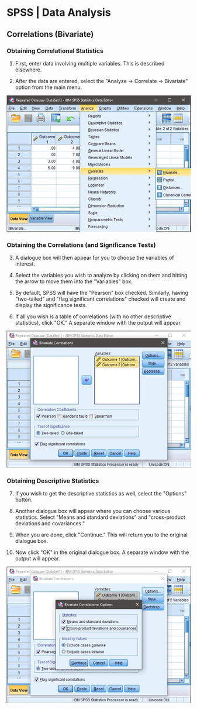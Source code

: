 # SPSS | Data Analysis

## Correlations (Bivariate) 

### Obtaining Correlational Statistics

1. First, enter data involving multiple variables. This is described elsewhere.

2. After the data are entered, select the "Analyze → Correlate → Bivariate" option from the main menu. 

<p align="center"><kbd><img src="correlations1.png"></kbd></p>

### Obtaining the Correlations (and Significance Tests)

3. A dialogue box will then appear for you to choose the variables of interest. 

4. Select the variables you wish to analyze by clicking on them and hitting the arrow to move them into the "Variables" box. 

5. By default, SPSS will have the "Pearson" box checked. Similarly, having "two-tailed" and "flag significant correlations" checked will create and display the significance tests.

6. If all you wish is a table of correlations (with no other descriptive statistics), click "OK." A separate window with the output will appear. 

<p align="center"><kbd><img src="correlations2.png"></kbd></p>

### Obtaining Descriptive Statistics

7. If you wish to get the descriptive statistics as well, select the "Options" button.

8. Another dialogue box will appear where you can choose various statistics. Select "Means and standard deviations" and "cross-product deviations and covariances."

9. When you are done, click  "Continue." This will return you to the original dialogue box.

10. Now click "OK" in the original dialogue box. A separate window with the output will appear.

<p align="center"><kbd><img src="correlations3.png"></kbd></p>

